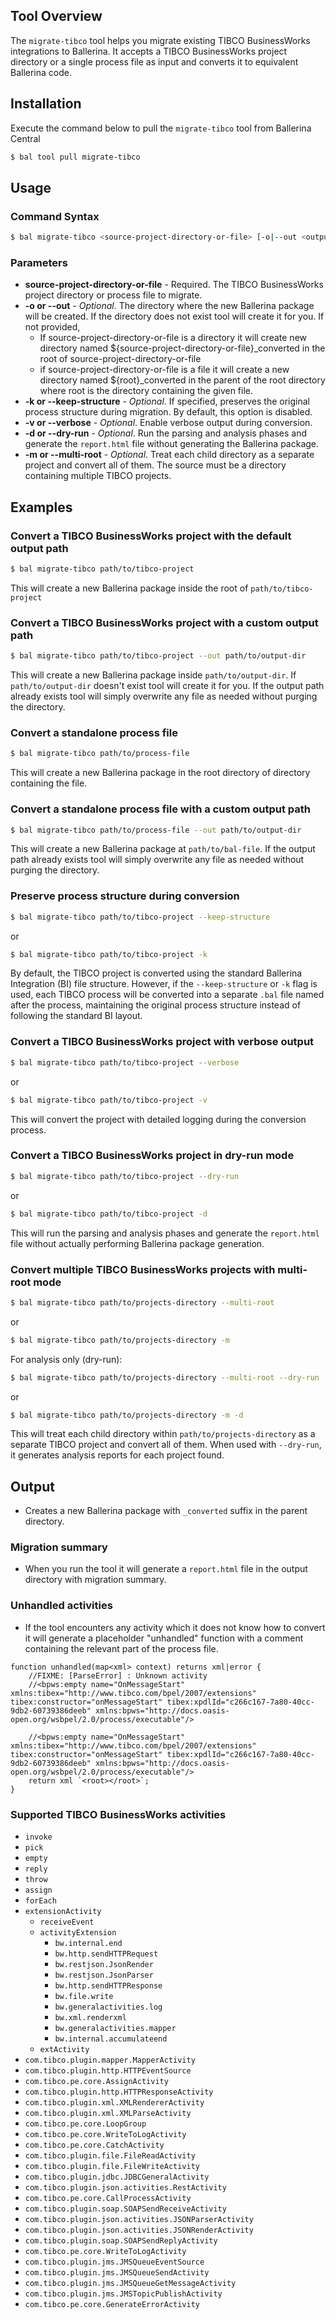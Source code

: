 ## Tool Overview

The `migrate-tibco` tool helps you migrate existing TIBCO BusinessWorks integrations to Ballerina. It accepts a TIBCO BusinessWorks project directory or a single process file as input and converts it to equivalent Ballerina code.

## Installation

Execute the command below to pull the `migrate-tibco` tool from Ballerina Central
```bash
$ bal tool pull migrate-tibco
```

## Usage

### Command Syntax

```bash
$ bal migrate-tibco <source-project-directory-or-file> [-o|--out <output-directory>] [-k|--keep-structure] [-v|--verbose] [-d|--dry-run] [-m|--multi-root]
```

### Parameters

- **source-project-directory-or-file** - Required. The TIBCO BusinessWorks project directory or process file to migrate.
- **-o or --out** - *Optional*. The directory where the new Ballerina package will be created. If the directory does not exist tool will create it for you. If not provided,
  - If source-project-directory-or-file is a directory it will create new directory named ${source-project-directory-or-file}_converted in the root of source-project-directory-or-file
  - if source-project-directory-or-file is a file it will create a new directory named ${root}_converted in the parent of the root directory where root is the directory containing the given file.
- **-k or --keep-structure** - *Optional*. If specified, preserves the original process structure during migration. By default, this option is disabled.
- **-v or --verbose** - *Optional*. Enable verbose output during conversion.
- **-d or --dry-run** - *Optional*. Run the parsing and analysis phases and generate the `report.html` file without generating the Ballerina package.
- **-m or --multi-root** - *Optional*. Treat each child directory as a separate project and convert all of them. The source must be a directory containing multiple TIBCO projects.

## Examples

### Convert a TIBCO BusinessWorks project with the default output path

```bash
$ bal migrate-tibco path/to/tibco-project
```

This will create a new Ballerina package inside the root of `path/to/tibco-project`

### Convert a TIBCO BusinessWorks project with a custom output path

```bash
$ bal migrate-tibco path/to/tibco-project --out path/to/output-dir
```

This will create a new Ballerina package inside `path/to/output-dir`. If `path/to/output-dir` doesn't exist tool will create it for you. If the output path already exists tool will simply overwrite any file as needed without purging the directory.

### Convert a standalone process file

```bash
$ bal migrate-tibco path/to/process-file
```

This will create a new Ballerina package in the root directory of directory containing the file.

### Convert a standalone process file with a custom output path

```bash
$ bal migrate-tibco path/to/process-file --out path/to/output-dir
```

This will create a new Ballerina package at `path/to/bal-file`. If the output path already exists tool will simply overwrite any file as needed without
purging the directory.

### Preserve process structure during conversion

```bash
$ bal migrate-tibco path/to/tibco-project --keep-structure
```
or

```bash
$ bal migrate-tibco path/to/tibco-project -k
```

By default, the TIBCO project is converted using the standard Ballerina Integration (BI) file structure. However, if the `--keep-structure` or `-k` flag is used, each TIBCO process will be converted into a separate `.bal` file named after the process, maintaining the original process structure instead of following the standard BI layout.

### Convert a TIBCO BusinessWorks project with verbose output

```bash
$ bal migrate-tibco path/to/tibco-project --verbose
```

or

```bash
$ bal migrate-tibco path/to/tibco-project -v
```

This will convert the project with detailed logging during the conversion process.

### Convert a TIBCO BusinessWorks project in dry-run mode

```bash
$ bal migrate-tibco path/to/tibco-project --dry-run
```

or

```bash
$ bal migrate-tibco path/to/tibco-project -d
```

This will run the parsing and analysis phases and generate the `report.html` file without actually performing Ballerina package generation.

### Convert multiple TIBCO BusinessWorks projects with multi-root mode

```bash
$ bal migrate-tibco path/to/projects-directory --multi-root
```

or

```bash
$ bal migrate-tibco path/to/projects-directory -m
```

For analysis only (dry-run):

```bash
$ bal migrate-tibco path/to/projects-directory --multi-root --dry-run
```

or

```bash
$ bal migrate-tibco path/to/projects-directory -m -d
```

This will treat each child directory within `path/to/projects-directory` as a separate TIBCO project and convert all of them. When used with `--dry-run`, it generates analysis reports for each project found.

## Output

- Creates a new Ballerina package with `_converted` suffix in the parent directory.

### Migration summary

- When you run the tool it will generate a `report.html` file in the output directory with migration summary.

### Unhandled activities

- If the tool encounters any activity which it does not know how to convert it will generate a placeholder "unhandled" function with a comment containing the relevant part of the process file.

```
function unhandled(map<xml> context) returns xml|error {
    //FIXME: [ParseError] : Unknown activity
    //<bpws:empty name="OnMessageStart" xmlns:tibex="http://www.tibco.com/bpel/2007/extensions" tibex:constructor="onMessageStart" tibex:xpdlId="c266c167-7a80-40cc-9db2-60739386deeb" xmlns:bpws="http://docs.oasis-open.org/wsbpel/2.0/process/executable"/>

    //<bpws:empty name="OnMessageStart" xmlns:tibex="http://www.tibco.com/bpel/2007/extensions" tibex:constructor="onMessageStart" tibex:xpdlId="c266c167-7a80-40cc-9db2-60739386deeb" xmlns:bpws="http://docs.oasis-open.org/wsbpel/2.0/process/executable"/>
    return xml `<root></root>`;
}
```

### Supported TIBCO BusinessWorks activities

- `invoke`
- `pick`
- `empty`
- `reply`
- `throw`
- `assign`
- `forEach`
- `extensionActivity`
  - `receiveEvent`
  - `activityExtension`
    - `bw.internal.end`
    - `bw.http.sendHTTPRequest`
    - `bw.restjson.JsonRender`
    - `bw.restjson.JsonParser`
    - `bw.http.sendHTTPResponse`
    - `bw.file.write`
    - `bw.generalactivities.log`
    - `bw.xml.renderxml`
    - `bw.generalactivities.mapper`
    - `bw.internal.accumulateend`
  - `extActivity`
- `com.tibco.plugin.mapper.MapperActivity`
- `com.tibco.plugin.http.HTTPEventSource`
- `com.tibco.pe.core.AssignActivity`
- `com.tibco.plugin.http.HTTPResponseActivity`
- `com.tibco.plugin.xml.XMLRendererActivity`
- `com.tibco.plugin.xml.XMLParseActivity`
- `com.tibco.pe.core.LoopGroup`
- `com.tibco.pe.core.WriteToLogActivity`
- `com.tibco.pe.core.CatchActivity`
- `com.tibco.plugin.file.FileReadActivity`
- `com.tibco.plugin.file.FileWriteActivity`
- `com.tibco.plugin.jdbc.JDBCGeneralActivity`
- `com.tibco.plugin.json.activities.RestActivity`
- `com.tibco.pe.core.CallProcessActivity`
- `com.tibco.plugin.soap.SOAPSendReceiveActivity`
- `com.tibco.plugin.json.activities.JSONParserActivity`
- `com.tibco.plugin.json.activities.JSONRenderActivity`
- `com.tibco.plugin.soap.SOAPSendReplyActivity`
- `com.tibco.pe.core.WriteToLogActivity`
- `com.tibco.plugin.jms.JMSQueueEventSource`
- `com.tibco.plugin.jms.JMSQueueSendActivity`
- `com.tibco.plugin.jms.JMSQueueGetMessageActivity`
- `com.tibco.plugin.jms.JMSTopicPublishActivity`
- `com.tibco.pe.core.GenerateErrorActivity`
